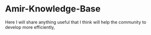 # Amir-Knowledge-Base
Here I will share anything useful that I think will help the community to develop more efficiently,  
